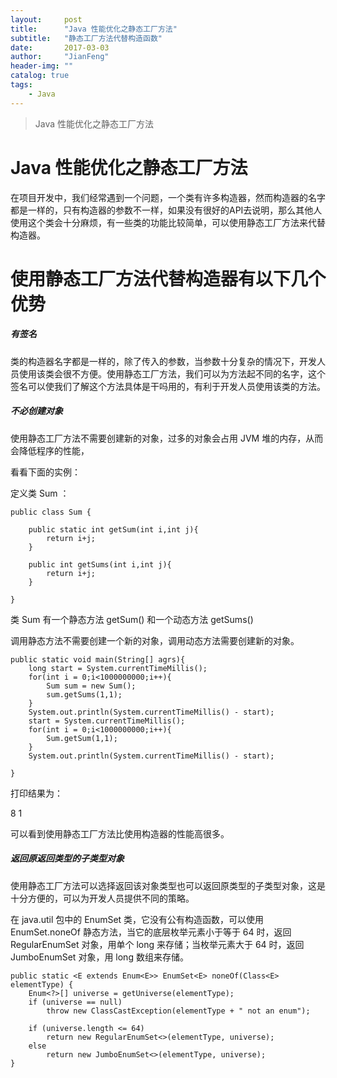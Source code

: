 ```yaml
---
layout:     post
title:      "Java 性能优化之静态工厂方法"
subtitle:   "静态工厂方法代替构造函数"
date:       2017-03-03
author:     "JianFeng"
header-img: ""
catalog: true
tags:
    - Java
---
```


>Java 性能优化之静态工厂方法

# Java 性能优化之静态工厂方法

在项目开发中，我们经常遇到一个问题，一个类有许多构造器，然而构造器的名字都是一样的，只有构造器的参数不一样，如果没有很好的API去说明，那么其他人使用这个类会十分麻烦，有一些类的功能比较简单，可以使用静态工厂方法来代替构造器。



# 使用静态工厂方法代替构造器有以下几个优势



##### 有签名

类的构造器名字都是一样的，除了传入的参数，当参数十分复杂的情况下，开发人员使用该类会很不方便。使用静态工厂方法，我们可以为方法起不同的名字，这个签名可以使我们了解这个方法具体是干吗用的，有利于开发人员使用该类的方法。



##### 不必创建对象 

使用静态工厂方法不需要创建新的对象，过多的对象会占用 JVM 堆的内存，从而会降低程序的性能，





看看下面的实例：

定义类 Sum ：

```
public class Sum {

    public static int getSum(int i,int j){
        return i+j;
    }

    public int getSums(int i,int j){
        return i+j;
    }

}
```

类 Sum 有一个静态方法 getSum() 和一个动态方法 getSums() 

调用静态方法不需要创建一个新的对象，调用动态方法需要创建新的对象。



```
public static void main(String[] agrs){
    long start = System.currentTimeMillis();
    for(int i = 0;i<1000000000;i++){
        Sum sum = new Sum();
        sum.getSums(1,1);
    }
    System.out.println(System.currentTimeMillis() - start);
    start = System.currentTimeMillis();
    for(int i = 0;i<1000000000;i++){
        Sum.getSum(1,1);
    }
    System.out.println(System.currentTimeMillis() - start);

}
```



打印结果为：

8
1

可以看到使用静态工厂方法比使用构造器的性能高很多。



##### 返回原返回类型的子类型对象

使用静态工厂方法可以选择返回该对象类型也可以返回原类型的子类型对象，这是十分方便的，可以为开发人员提供不同的策略。



在 java.util 包中的 EnumSet 类，它没有公有构造函数，可以使用 EnumSet.noneOf 静态方法，当它的底层枚举元素小于等于 64 时，返回 RegularEnumSet 对象，用单个 long 来存储；当枚举元素大于 64 时，返回 JumboEnumSet 对象，用 long 数组来存储。

```
public static <E extends Enum<E>> EnumSet<E> noneOf(Class<E> elementType) {
    Enum<?>[] universe = getUniverse(elementType);
    if (universe == null)
        throw new ClassCastException(elementType + " not an enum");

    if (universe.length <= 64)
        return new RegularEnumSet<>(elementType, universe);
    else
        return new JumboEnumSet<>(elementType, universe);
}
```





















